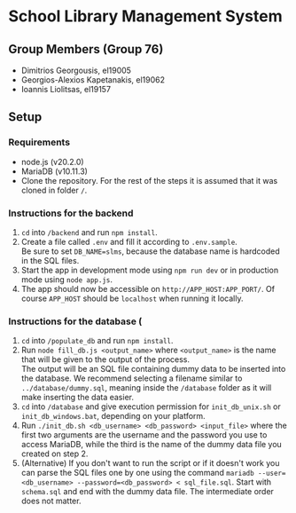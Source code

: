 # School Library Management System
## Group Members (Group 76)
* Dimitrios Georgousis, el19005
* Georgios-Alexios Kapetanakis, el19062
* Ioannis Liolitsas, el19157

## Setup
### Requirements
* node.js (v20.2.0)
* MariaDB (v10.11.3)
* Clone the repository. For the rest of the steps it is assumed that it was cloned in folder `/`.

### Instructions for the backend
1. `cd` into `/backend` and run `npm install`.
2. Create a file called `.env` and fill it according to `.env.sample`.  
   Be sure to set `DB_NAME=slms`, because the database name is hardcoded in the SQL files.
3. Start the app in development mode using `npm run dev` or in production mode using `node app.js`.
4. The app should now be accessible on `http://APP_HOST:APP_PORT/`. Of course `APP_HOST` should be `localhost` when running it locally.

### Instructions for the database (
1. `cd` into `/populate_db` and run `npm install`.
2. Run `node fill_db.js <output_name>` where `<output_name>` is the name that will be given to the output of the process.  
   The output will be an SQL file containing dummy data to be inserted into the database.
   We recommend selecting a filename similar to `../database/dummy.sql`,
   meaning inside the `/database` folder as it will make inserting the data easier.
3. `cd` into `/database` and give execution permission for `init_db_unix.sh` or `init_db_windows.bat`, depending on your platform.
4. Run `./init_db.sh <db_username> <db_password> <input_file>` where the first two arguments are the username and the password you use to access MariaDB, while the third is the name of the dummy data file you created on step 2.
5. (Alternative) If you don't want to run the script or if it doesn't work you can parse the SQL files one by one using the command `mariadb --user=<db_username> --password=<db_password> < sql_file.sql`. Start with `schema.sql` and end with the dummy data file. The intermediate order does not matter.
